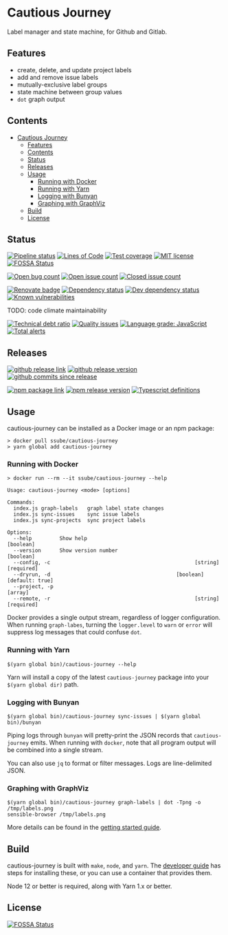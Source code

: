 # Cautious Journey

Label manager and state machine, for Github and Gitlab.

## Features

- create, delete, and update project labels
- add and remove issue labels
- mutually-exclusive label groups
- state machine between group values
- `dot` graph output

## Contents

- [Cautious Journey](#cautious-journey)
  - [Features](#features)
  - [Contents](#contents)
  - [Status](#status)
  - [Releases](#releases)
  - [Usage](#usage)
    - [Running with Docker](#running-with-docker)
    - [Running with Yarn](#running-with-yarn)
    - [Logging with Bunyan](#logging-with-bunyan)
    - [Graphing with GraphViz](#graphing-with-graphviz)
  - [Build](#build)
  - [License](#license)

## Status

[![Pipeline status](https://img.shields.io/gitlab/pipeline/ssube/cautious-journey.svg?gitlab_url=https%3A%2F%2Fgit.apextoaster.com&logo=gitlab)](https://git.apextoaster.com/ssube/cautious-journey/commits/master)
[![Lines of Code](https://sonarcloud.io/api/project_badges/measure?project=ssube_cautious-journey&metric=ncloc)](https://sonarcloud.io/dashboard?id=ssube_cautious-journey)
[![Test coverage](https://codecov.io/gh/ssube/cautious-journey/branch/master/graph/badge.svg)](https://codecov.io/gh/ssube/cautious-journey)
[![MIT license](https://img.shields.io/github/license/ssube/cautious-journey.svg)](https://github.com/ssube/cautious-journey/blob/master/LICENSE.md)
[![FOSSA Status](https://app.fossa.com/api/projects/git%2Bgithub.com%2Fssube%2Fcautious-journey.svg?type=shield)](https://app.fossa.com/projects/git%2Bgithub.com%2Fssube%2Fcautious-journey?ref=badge_shield)

[![Open bug count](https://img.shields.io/github/issues-raw/ssube/cautious-journey/type-bug.svg)](https://github.com/ssube/cautious-journey/issues?q=is%3Aopen+is%3Aissue+label%3Atype%2Fbug)
[![Open issue count](https://img.shields.io/github/issues-raw/ssube/cautious-journey.svg)](https://github.com/ssube/cautious-journey/issues?q=is%3Aopen+is%3Aissue)
[![Closed issue count](https://img.shields.io/github/issues-closed-raw/ssube/cautious-journey.svg)](https://github.com/ssube/cautious-journey/issues?q=is%3Aissue+is%3Aclosed)

[![Renovate badge](https://badges.renovateapi.com/github/ssube/cautious-journey)](https://renovatebot.com)
[![Dependency status](https://img.shields.io/david/ssube/cautious-journey.svg)](https://david-dm.org/ssube/cautious-journey)
[![Dev dependency status](https://img.shields.io/david/dev/ssube/cautious-journey.svg)](https://david-dm.org/ssube/cautious-journey?type=dev)
[![Known vulnerabilities](https://snyk.io/test/github/ssube/cautious-journey/badge.svg)](https://snyk.io/test/github/ssube/cautious-journey)

TODO: code climate maintainability

[![Technical debt ratio](https://img.shields.io/codeclimate/tech-debt/ssube/cautious-journey.svg)](https://codeclimate.com/github/ssube/cautious-journey/trends/technical_debt)
[![Quality issues](https://img.shields.io/codeclimate/issues/ssube/cautious-journey.svg)](https://codeclimate.com/github/ssube/cautious-journey/issues)
[![Language grade: JavaScript](https://img.shields.io/lgtm/grade/javascript/g/ssube/cautious-journey.svg?logo=lgtm)](https://lgtm.com/projects/g/ssube/cautious-journey/context:javascript)
[![Total alerts](https://img.shields.io/lgtm/alerts/g/ssube/cautious-journey.svg)](https://lgtm.com/projects/g/ssube/cautious-journey/alerts/)

## Releases

[![github release link](https://img.shields.io/badge/github-release-blue?logo=github)](https://github.com/ssube/cautious-journey/releases)
[![github release version](https://img.shields.io/github/tag/ssube/cautious-journey.svg)](https://github.com/ssube/cautious-journey/releases)
[![github commits since release](https://img.shields.io/github/commits-since/ssube/cautious-journey/v0.1.0.svg)](https://github.com/ssube/cautious-journey/compare/v0.1.0...master)

[![npm package link](https://img.shields.io/badge/npm-package-blue?logo=npm)](https://www.npmjs.com/package/cautious-journey)
[![npm release version](https://img.shields.io/npm/v/cautious-journey.svg)](https://www.npmjs.com/package/cautious-journey)
[![Typescript definitions](https://img.shields.io/npm/types/cautious-journey.svg)](https://www.npmjs.com/package/cautious-journey)

## Usage

cautious-journey can be installed as a Docker image or an npm package:

```shell
> docker pull ssube/cautious-journey
> yarn global add cautious-journey
```

### Running with Docker

```shell
> docker run --rm --it ssube/cautious-journey --help

Usage: cautious-journey <mode> [options]

Commands:
  index.js graph-labels   graph label state changes
  index.js sync-issues    sync issue labels
  index.js sync-projects  sync project labels

Options:
  --help         Show help                                             [boolean]
  --version      Show version number                                   [boolean]
  --config, -c                                               [string] [required]
  --dryrun, -d                                         [boolean] [default: true]
  --project, -p                                                          [array]
  --remote, -r                                               [string] [required]
```

Docker provides a single output stream, regardless of logger configuration. When running `graph-labes`, turning
the `logger.level` to `warn` or `error` will suppress log messages that could confuse `dot`.

### Running with Yarn

```shell
$(yarn global bin)/cautious-journey --help
```

Yarn will install a copy of the latest `cautious-journey` package into your `$(yarn global dir)` path.

### Logging with Bunyan

```shell
$(yarn global bin)/cautious-journey sync-issues | $(yarn global bin)/bunyan
```

Piping logs through `bunyan` will pretty-print the JSON records that `cautious-journey` emits. When running with
`docker`, note that all program output will be combined into a single stream.

You can also use `jq` to format or filter messages. Logs are line-delimited JSON.

### Graphing with GraphViz

```shell
$(yarn global bin)/cautious-journey graph-labels | dot -Tpng -o /tmp/labels.png
sensible-browser /tmp/labels.png
```

More details can be found in the [getting started guide](./docs/getting-started.md#graphing).

## Build

cautious-journey is built with `make`, `node`, and `yarn`. The [developer guide](./docs/dev.md#setup) has steps
for installing these, or you can use a container that provides them.

Node 12 or better is required, along with Yarn 1.x or better.

## License

[![FOSSA Status](https://app.fossa.io/api/projects/git%2Bgithub.com%2Fssube%2Fcautious-journey.svg?type=large)](https://app.fossa.io/projects/git%2Bgithub.com%2Fssube%2Fcautious-journey?ref=badge_large)
